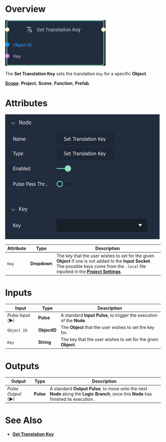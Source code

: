 # Overview

![The Set Translation Key Node.](../../.gitbook/assets/settranslationkeynode.png)

The **Set Translation Key** sets the  translation `Key` for a specific **Object**.

[**Scope**](../overview.md#scopes): **Project**, **Scene**, **Function**, **Prefab**. 

# Attributes

![The Set Translation Key Node.](../../.gitbook/assets/settranslationkeyatts.png)

|Attribute|Type|Description|
|---|---|---|
|`Key`|**Dropdown**|The key that the user wishes to set for the given **Object** if one is not added to the **Input Socket**. The possible keys come from the `.local` file inputted in the [**Project Settings**](../../modules/project-settings/localization.md).|

# Inputs

|Input|Type|Description|
|---|---|---|
|*Pulse Input* (►)|**Pulse**|A standard **Input Pulse**, to trigger the execution of the **Node**.|
|`Object ID`|**ObjectID**|The **Object** that the user wishes to set the key for.|
|`Key`|**String**|The key that the user wishes to set for the given **Object**.| 

# Outputs

|Output|Type|Description|
|---|---|---|
|*Pulse Output* (►)|**Pulse**|A standard **Output Pulse**, to move onto the next **Node** along the **Logic Branch**, once this **Node** has finished its execution.|

# See Also

* [**Get Translation Key**](gettranslation.md)

